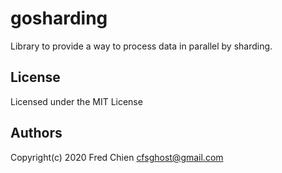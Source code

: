 # gosharding

Library to provide a way to process data in parallel by sharding.

## License
Licensed under the MIT License

## Authors
Copyright(c) 2020 Fred Chien <cfsghost@gmail.com>
